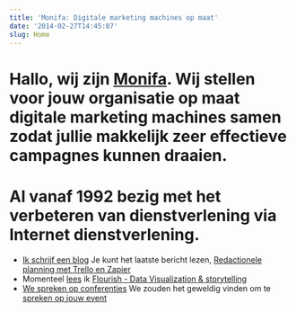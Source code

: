 ```yaml
---
title: 'Monifa: Digitale marketing machines op maat'
date: '2014-02-27T14:45:07'
slug: Home
---
```

# Hallo, wij zijn [Monifa](/about/). Wij stellen voor jouw organisatie op maat digitale marketing machines samen zodat jullie makkelijk zeer effectieve campagnes kunnen draaien.

# Al vanaf 1992 bezig met het verbeteren van dienstverlening via Internet dienstverlening.

* [Ik schrijf een blog](/writing) Je kunt het laatste bericht lezen, [Redactionele planning met Trello en Zapier](/journal/editorial-planning-with-trello-and-zapier)
* Momenteel [lees](/reading) ik [Flourish - Data Visualization & storytelling](https://flourish.studio/)
* [We spreken op conferenties](/speaking) We zouden het geweldig vinden om te [spreken op jouw event](/contact)
